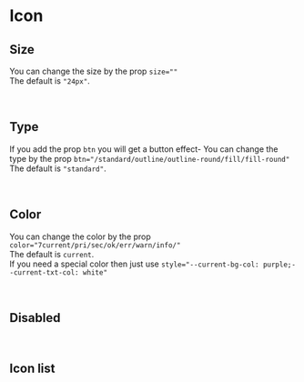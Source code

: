 # Icon

## Size

You can change the size by the prop `size=""`<br>
The default is `"24px"`.

<hhl-live-editor title="" htmlCode='
    <template>
    <div class="flexRow items-center gap-4 flexWrap">
        <H_icon icon="edit" size="14px"></H_icon>
        <H_icon icon="edit"></H_icon>
        <H_icon icon="edit" size="44px"></H_icon>
    </div>
    </template>
'>
</hhl-live-editor>

<br>

## Type

If you add the prop `btn` you will get a button effect-
You can change the type by the prop `btn="/standard/outline/outline-round/fill/fill-round"`<br>
The default is `"standard"`.

<hhl-live-editor title="" htmlCode='
      <template>
      <div class="flexRow items-center gap-4 flexWrap">
        <H_icon icon="edit" btn="standard" ></H_icon>
        <H_icon icon="edit" btn="outline" ></H_icon>
        <H_icon icon="edit" btn="outline-round" ></H_icon>
        <H_icon icon="edit" btn="fill" ></H_icon>
        <H_icon icon="edit" btn="fill-round"></H_icon>
      </div>
      </template>
'>
</hhl-live-editor>

<br>

## Color

You can change the color by the prop `color="7current/pri/sec/ok/err/warn/info/"`<br>
The default is `current`.<br>
If you need a special color then just use `style="--current-bg-col: purple;--current-txt-col: white"`

<hhl-live-editor title="" htmlCode='
    <template>
     <div class="flexCol gap-4">
    <div class="flexRow items-center gap-4 flexWrap">
        <H_icon icon="edit" btn></H_icon>
        <H_icon icon="edit" color="pri" btn></H_icon>
        <H_icon icon="edit" color="sec" btn></H_icon>
        <H_icon icon="edit" color="ok" btn></H_icon>
        <H_icon icon="edit" color="err" btn></H_icon>
        <H_icon icon="edit" color="warn" btn></H_icon>
        <H_icon icon="edit" color="info" btn></H_icon>
        <H_icon icon="edit" btn style="color: purple"></H_icon>
    </div>
    <div class="flexRow items-center gap-4 flexWrap">
        <H_icon icon="edit" btn="outline"></H_icon>
        <H_icon icon="edit" color="pri" btn="outline"></H_icon>
        <H_icon icon="edit" color="sec" btn="outline"></H_icon>
        <H_icon icon="edit" color="ok" btn="outline"></H_icon>
        <H_icon icon="edit" color="err" btn="outline"></H_icon>
        <H_icon icon="edit" color="warn" btn="outline"></H_icon>
        <H_icon icon="edit" color="info" btn="outline"></H_icon>
        <H_icon icon="edit" style="color: purple" btn="outline"></H_icon>
    </div>
    <div class="flexRow items-center gap-4 flexWrap">
        <H_icon icon="edit" btn="outline-round"></H_icon>
        <H_icon icon="edit" color="pri" btn="outline-round"></H_icon>
        <H_icon icon="edit" color="sec" btn="outline-round"></H_icon>
        <H_icon icon="edit" color="ok" btn="outline-round"></H_icon>
        <H_icon icon="edit" color="err" btn="outline-round"></H_icon>
        <H_icon icon="edit" color="warn" btn="outline-round"></H_icon>
        <H_icon icon="edit" color="info" btn="outline-round"></H_icon>
        <H_icon icon="edit" style="color: purple" btn="outline-round"></H_icon>
    </div>
    <div class="flexRow items-center gap-4 flexWrap">
        <H_icon icon="edit" btn="fill"></H_icon>
        <H_icon icon="edit" color="pri" btn="fill"></H_icon>
        <H_icon icon="edit" color="sec" btn="fill"></H_icon>
        <H_icon icon="edit" color="ok" btn="fill"></H_icon>
        <H_icon icon="edit" color="err" btn="fill"></H_icon>
        <H_icon icon="edit" color="warn" btn="fill"></H_icon>
        <H_icon icon="edit" color="info" btn="fill"></H_icon>
        <H_icon icon="edit" style="background: purple;color: white" btn="fill"></H_icon>
    </div>
    <div class="flexRow items-center gap-4 flexWrap">
        <H_icon icon="edit" btn="fill-round"></H_icon>
        <H_icon icon="edit" color="pri" btn="fill-round"></H_icon>
        <H_icon icon="edit" color="sec" btn="fill-round"></H_icon>
        <H_icon icon="edit" color="ok" btn="fill-round"></H_icon>
        <H_icon icon="edit" color="err" btn="fill-round"></H_icon>
        <H_icon icon="edit" color="warn" btn="fill-round"></H_icon>
        <H_icon icon="edit" color="info" btn="fill-round"></H_icon>
        <H_icon icon="edit" style="background: purple;color: white" btn="fill-round"></H_icon>
    </div>
    </div>
    </template>
'>
</hhl-live-editor>

<br>

## Disabled

<hhl-live-editor title="" htmlCode='
    <template>
     <div class="flexCol gap-4">
    <div class="flexRow items-center gap-4 flexWrap">
        <H_icon icon="edit" btn disabled></H_icon>
        <H_icon icon="edit" color="pri" btn disabled></H_icon>
        <H_icon icon="edit" color="sec" btn disabled></H_icon>
        <H_icon icon="edit" color="ok" btn disabled></H_icon>
        <H_icon icon="edit" color="err" btn disabled></H_icon>
        <H_icon icon="edit" color="warn" btn disabled></H_icon>
        <H_icon icon="edit" color="info" btn disabled></H_icon>
        <H_icon icon="edit" btn style="color: purple" disabled></H_icon>
    </div>
    <div class="flexRow items-center gap-4 flexWrap">
        <H_icon icon="edit" btn="outline" disabled></H_icon>
        <H_icon icon="edit" color="pri" btn="outline" disabled></H_icon>
        <H_icon icon="edit" color="sec" btn="outline" disabled></H_icon>
        <H_icon icon="edit" color="ok" btn="outline" disabled></H_icon>
        <H_icon icon="edit" color="err" btn="outline" disabled></H_icon>
        <H_icon icon="edit" color="warn" btn="outline" disabled></H_icon>
        <H_icon icon="edit" color="info" btn="outline" disabled></H_icon>
        <H_icon icon="edit" style="color: purple" btn="outline" disabled></H_icon>
    </div>
    <div class="flexRow items-center gap-4 flexWrap">
        <H_icon icon="edit" btn="outline-round" disabled></H_icon>
        <H_icon icon="edit" color="pri" btn="outline-round" disabled></H_icon>
        <H_icon icon="edit" color="sec" btn="outline-round" disabled></H_icon>
        <H_icon icon="edit" color="ok" btn="outline-round" disabled></H_icon>
        <H_icon icon="edit" color="err" btn="outline-round" disabled></H_icon>
        <H_icon icon="edit" color="warn" btn="outline-round" disabled></H_icon>
        <H_icon icon="edit" color="info" btn="outline-round" disabled></H_icon>
        <H_icon icon="edit" style="color: purple" btn="outline-round" disabled></H_icon>
    </div>
    <div class="flexRow items-center gap-4 flexWrap">
        <H_icon icon="edit" btn="fill" disabled></H_icon>
        <H_icon icon="edit" color="pri" btn="fill" disabled></H_icon>
        <H_icon icon="edit" color="sec" btn="fill" disabled></H_icon>
        <H_icon icon="edit" color="ok" btn="fill" disabled></H_icon>
        <H_icon icon="edit" color="err" btn="fill" disabled></H_icon>
        <H_icon icon="edit" color="warn" btn="fill" disabled></H_icon>
        <H_icon icon="edit" color="info" btn="fill" disabled></H_icon>
        <H_icon icon="edit" style="background: purple;color: white" btn="fill" disabled></H_icon>
    </div>
    <div class="flexRow items-center gap-4 flexWrap">
        <H_icon icon="edit" btn="fill-round" disabled></H_icon>
        <H_icon icon="edit" color="pri" btn="fill-round" disabled></H_icon>
        <H_icon icon="edit" color="sec" btn="fill-round" disabled></H_icon>
        <H_icon icon="edit" color="ok" btn="fill-round" disabled></H_icon>
        <H_icon icon="edit" color="err" btn="fill-round" disabled></H_icon>
        <H_icon icon="edit" color="warn" btn="fill-round" disabled></H_icon>
        <H_icon icon="edit" color="info" btn="fill-round" disabled></H_icon>
        <H_icon icon="edit" style="background: purple;color: white" btn="fill-round" disabled></H_icon>
    </div>
    </div>
    </template>
'>
</hhl-live-editor>

<br>

## Icon list

<icon-list/>
<br>
<br>
